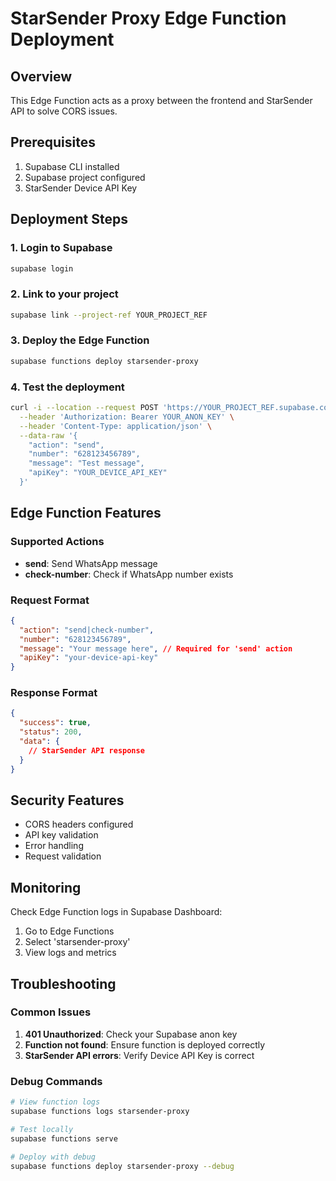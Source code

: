 # StarSender Proxy Edge Function Deployment

## Overview
This Edge Function acts as a proxy between the frontend and StarSender API to solve CORS issues.

## Prerequisites
1. Supabase CLI installed
2. Supabase project configured
3. StarSender Device API Key

## Deployment Steps

### 1. Login to Supabase
```bash
supabase login
```

### 2. Link to your project
```bash
supabase link --project-ref YOUR_PROJECT_REF
```

### 3. Deploy the Edge Function
```bash
supabase functions deploy starsender-proxy
```

### 4. Test the deployment
```bash
curl -i --location --request POST 'https://YOUR_PROJECT_REF.supabase.co/functions/v1/starsender-proxy' \
  --header 'Authorization: Bearer YOUR_ANON_KEY' \
  --header 'Content-Type: application/json' \
  --data-raw '{
    "action": "send",
    "number": "628123456789",
    "message": "Test message",
    "apiKey": "YOUR_DEVICE_API_KEY"
  }'
```

## Edge Function Features

### Supported Actions
- **send**: Send WhatsApp message
- **check-number**: Check if WhatsApp number exists

### Request Format
```json
{
  "action": "send|check-number",
  "number": "628123456789",
  "message": "Your message here", // Required for 'send' action
  "apiKey": "your-device-api-key"
}
```

### Response Format
```json
{
  "success": true,
  "status": 200,
  "data": {
    // StarSender API response
  }
}
```

## Security Features
- CORS headers configured
- API key validation
- Error handling
- Request validation

## Monitoring
Check Edge Function logs in Supabase Dashboard:
1. Go to Edge Functions
2. Select 'starsender-proxy'
3. View logs and metrics

## Troubleshooting

### Common Issues
1. **401 Unauthorized**: Check your Supabase anon key
2. **Function not found**: Ensure function is deployed correctly
3. **StarSender API errors**: Verify Device API Key is correct

### Debug Commands
```bash
# View function logs
supabase functions logs starsender-proxy

# Test locally
supabase functions serve

# Deploy with debug
supabase functions deploy starsender-proxy --debug
```
